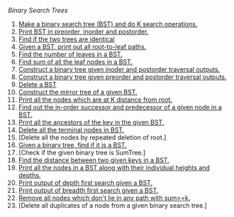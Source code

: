 *Binary Search Trees*
1. [Make a binary search tree (BST) and do K search operations.](https://github.com/albertmunda/iaap/blob/master/assign08/quest.01.c)
2. [Print BST in preorder, inorder and postorder.](https://github.com/albertmunda/iaap/blob/master/assign08/quest.02.c)
3. [Find if the two trees are identical](https://github.com/albertmunda/iaap/blob/master/assign08/quest.03.c)
4. [Given a BST, print out all root-to-leaf paths.](https://github.com/albertmunda/iaap/blob/master/assign08/quest.04.c)
5. [Find the number of leaves in a BST.](https://github.com/albertmunda/iaap/blob/master/assign08/quest.05.c)
6. [Find sum of all the leaf nodes in a BST.](https://github.com/albertmunda/iaap/blob/master/assign08/quest.06.c)
7. [Construct a binary tree given inoder and postorder traversal outputs.](https://github.com/albertmunda/iaap/blob/master/assign08/quest.07.c)
8. [Construct a binary tree given preorder and postorder traversal outputs.](https://github.com/albertmunda/iaap/blob/master/assign08/quest.08.c)
9. [Delete a BST](https://github.com/albertmunda/iaap/blob/master/assign08/quest.09.c)
10. [Construct the mirror tree of a given BST.](https://github.com/albertmunda/iaap/blob/master/assign08/quest.10.c)
11. [Print all the nodes which are at K distance from root.](https://github.com/albertmunda/iaap/blob/master/assign08/quest.11.c)
12. [Find out the in-order successor and predecessor of a given node in a BST.](https://github.com/albertmunda/iaap/blob/master/assign08/quest.12.c)
13. [Print all the ancestors of the key in the given BST.](https://github.com/albertmunda/iaap/blob/master/assign08/quest.13.c)
14. [Delete all the terminal nodes in BST.](https://github.com/albertmunda/iaap/blob/master/assign08/quest.14.c)
15. [Delete all the nodes by repeated deletion of root.]
16. [Given a binary tree, find if it is a BST.](https://github.com/albertmunda/iaap/blob/master/assign08/quest.16.c)
17. [Check if the given binary tree is SumTree.]
18. [Find the distance between two given keys in a BST.](https://github.com/albertmunda/iaap/blob/master/assign08/quest.18.c)
19. [Print all the nodes in a BST along with their individual heights and depths.](https://github.com/albertmunda/iaap/blob/master/assign08/quest.19.c)
20. [Print output of depth first search given a BST.](https://github.com/albertmunda/iaap/blob/master/assign08/quest.20.c)
21. [Print output of breadth first search given a BST.](https://github.com/albertmunda/iaap/blob/master/assign08/quest.21.c)
22. [Remove all nodes which don't lie in any path with sum>=k.](https://github.com/albertmunda/iaap/blob/master/assign08/quest.22.c)
23. [Delete all duplicates of a node from a given binary search tree.]
